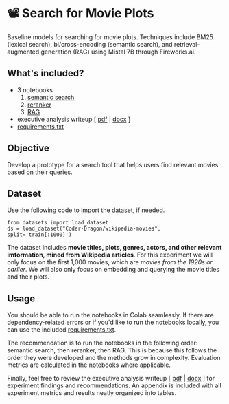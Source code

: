 # 📽️ Search for Movie Plots  
Baseline models for searching for movie plots. Techniques include BM25 (lexical search), bi/cross-encoding (semantic search), and retrieval-augmented generation (RAG) using Mistal 7B through Fireworks.ai.
## What's included?
- 3 notebooks
  1. [semantic search](https://github.com/ericphann/search-for-movie-plots/blob/main/notebooks/01-semantic_search.ipynb)
  2. [reranker](https://github.com/ericphann/search-for-movie-plots/blob/main/notebooks/02-reranker.ipynb)
  3. [RAG](https://github.com/ericphann/search-for-movie-plots/blob/main/notebooks/03-rag.ipynb)
- executive analysis writeup [ [pdf](https://github.com/ericphann/search-for-movie-plots/blob/main/writeups/Analysis%20Writeup.pdf) | [docx](https://github.com/ericphann/search-for-movie-plots/blob/main/writeups/Analysis%20Writeup.docx) ]
- [requirements.txt](https://github.com/ericphann/search-for-movie-plots/blob/main/requirements.txt)
## Objective
Develop a prototype for a search tool that helps users find relevant movies based on their queries.
## Dataset
Use the following code to import the [dataset](https://www.kaggle.com/datasets/jrobischon/wikipedia-movie-plots?resource=download), if needed.

    from datasets import load_dataset  
    ds = load_dataset("Coder-Dragon/wikipedia-movies", split='train[:1000]')

The dataset includes __movie titles, plots, genres, actors, and other relevant imformation, mined from Wikipedia articles__. For this experiment we will only focus on the first 1,000 movies, which are _movies from the 1920s or earlier_. We will also only focus on embedding and querying the movie titles and their plots.
## Usage
You should be able to run the notebooks in Colab seamlessly. If there are dependency-related errors or if you'd like to run the notebooks locally, you can use the included [requirements.txt](https://github.com/ericphann/search-for-movie-plots/blob/main/requirements.txt).  

The recommendation is to run the notebooks in the following order: semantic search, then reranker, then RAG. This is because this follows the order they were developed and the methods grow in complexity. Evaluation metrics are calculated in the notebooks where applicable.  

Finally, feel free to review the executive analysis writeup [ [pdf](https://github.com/ericphann/search-for-movie-plots/blob/main/writeups/Analysis%20Writeup.pdf) | [docx](https://github.com/ericphann/search-for-movie-plots/blob/main/writeups/Analysis%20Writeup.docx) ] for experiment findings and recommendations. An appendix is included with all experiment metrics and results neatly organized into tables. 
